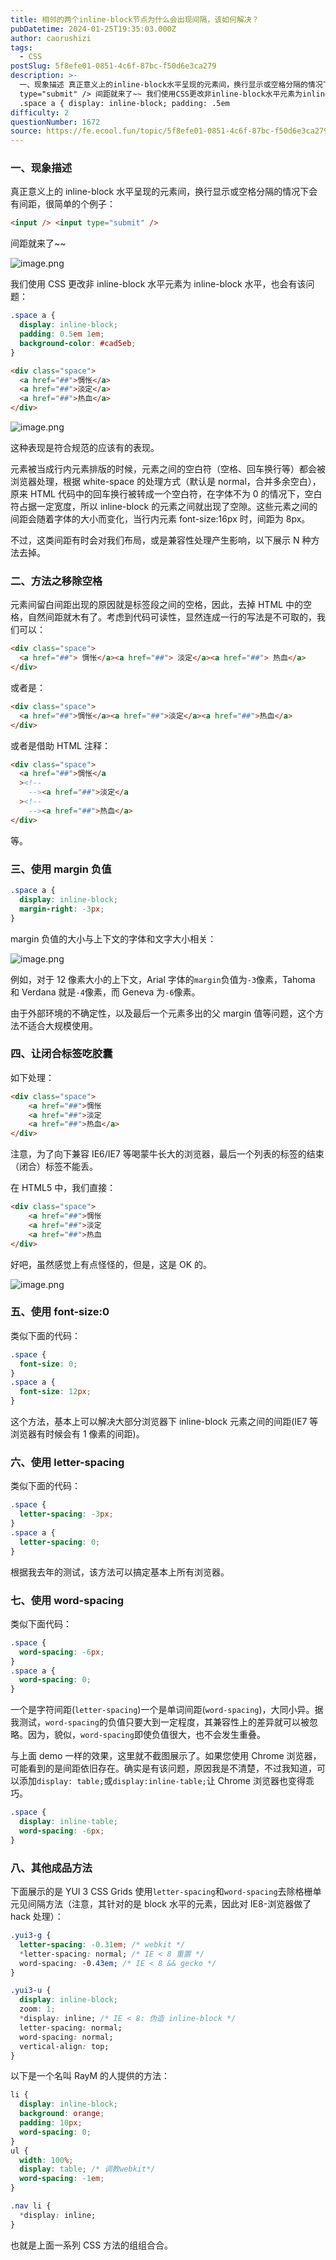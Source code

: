 ```yaml
---
title: 相邻的两个inline-block节点为什么会出现间隔，该如何解决？
pubDatetime: 2024-01-25T19:35:03.000Z
author: caorushizi
tags:
  - CSS
postSlug: 5f8efe01-0851-4c6f-87bc-f50d6e3ca279
description: >-
  一、现象描述 真正意义上的inline-block水平呈现的元素间，换行显示或空格分隔的情况下会有间距，很简单的个例子： <input /> <input
  type="submit" /> 间距就来了~~ 我们使用CSS更改非inline-block水平元素为inline-block水平，也会有该问题：
  .space a { display: inline-block; padding: .5em
difficulty: 2
questionNumber: 1672
source: https://fe.ecool.fun/topic/5f8efe01-0851-4c6f-87bc-f50d6e3ca279
---
```


### 一、现象描述

真正意义上的 inline-block 水平呈现的元素间，换行显示或空格分隔的情况下会有间距，很简单的个例子：

```html
<input /> <input type="submit" />
```

间距就来了~~

![image.png](https://static.ecool.fun//article/b1a50051-8bf5-4e14-9460-cbe4ff2ee78d.png)

我们使用 CSS 更改非 inline-block 水平元素为 inline-block 水平，也会有该问题：

```css
.space a {
  display: inline-block;
  padding: 0.5em 1em;
  background-color: #cad5eb;
}
```

```html
<div class="space">
  <a href="##">惆怅</a>
  <a href="##">淡定</a>
  <a href="##">热血</a>
</div>
```

![image.png](https://static.ecool.fun//article/5f3fa381-ccb2-43c3-b5ba-58c5ad161abe.png)

这种表现是符合规范的应该有的表现。

元素被当成行内元素排版的时候，元素之间的空白符（空格、回车换行等）都会被浏览器处理，根据 white-space 的处理方式（默认是 normal，合并多余空白），原来 HTML 代码中的回车换行被转成一个空白符，在字体不为 0 的情况下，空白符占据一定宽度，所以 inline-block 的元素之间就出现了空隙。这些元素之间的间距会随着字体的大小而变化，当行内元素 font-size:16px 时，间距为 8px。

不过，这类间距有时会对我们布局，或是兼容性处理产生影响，以下展示 N 种方法去掉。

### 二、方法之移除空格

元素间留白间距出现的原因就是标签段之间的空格，因此，去掉 HTML 中的空格，自然间距就木有了。考虑到代码可读性，显然连成一行的写法是不可取的，我们可以：

```html
<div class="space">
  <a href="##"> 惆怅</a><a href="##"> 淡定</a><a href="##"> 热血</a>
</div>
```

或者是：

```html
<div class="space">
  <a href="##">惆怅</a><a href="##">淡定</a><a href="##">热血</a>
</div>
```

或者是借助 HTML 注释：

```html
<div class="space">
  <a href="##">惆怅</a
  ><!--
    --><a href="##">淡定</a
  ><!--
    --><a href="##">热血</a>
</div>
```

等。

### 三、使用 margin 负值

```css
.space a {
  display: inline-block;
  margin-right: -3px;
}
```

margin 负值的大小与上下文的字体和文字大小相关：

![image.png](https://static.ecool.fun//article/4d07ee09-ad17-41a8-9dd6-01eab25e0e8a.png)

例如，对于 12 像素大小的上下文，Arial 字体的`margin`负值为`-3`像素，Tahoma 和 Verdana 就是`-4`像素，而 Geneva 为`-6`像素。

由于外部环境的不确定性，以及最后一个元素多出的父 margin 值等问题，这个方法不适合大规模使用。

### 四、让闭合标签吃胶囊

如下处理：

```html
<div class="space">
    <a href="##">惆怅
    <a href="##">淡定
    <a href="##">热血</a>
</div>
```

注意，为了向下兼容 IE6/IE7 等喝蒙牛长大的浏览器，最后一个列表的标签的结束（闭合）标签不能丢。

在 HTML5 中，我们直接：

```html
<div class="space">
    <a href="##">惆怅
    <a href="##">淡定
    <a href="##">热血
</div>
```

好吧，虽然感觉上有点怪怪的，但是，这是 OK 的。

![image.png](https://static.ecool.fun//article/71ea9156-22a7-43a1-9a29-b04cd6ed9280.png)

### 五、使用 font-size:0

类似下面的代码：

```css
.space {
  font-size: 0;
}
.space a {
  font-size: 12px;
}
```

这个方法，基本上可以解决大部分浏览器下 inline-block 元素之间的间距(IE7 等浏览器有时候会有 1 像素的间距)。

### 六、使用 letter-spacing

类似下面的代码：

```css
.space {
  letter-spacing: -3px;
}
.space a {
  letter-spacing: 0;
}
```

根据我去年的测试，该方法可以搞定基本上所有浏览器。

### 七、使用 word-spacing

类似下面代码：

```css
.space {
  word-spacing: -6px;
}
.space a {
  word-spacing: 0;
}
```

一个是字符间距(`letter-spacing`)一个是单词间距(`word-spacing`)，大同小异。据我测试，`word-spacing`的负值只要大到一定程度，其兼容性上的差异就可以被忽略。因为，貌似，`word-spacing`即使负值很大，也不会发生重叠。

与上面 demo 一样的效果，这里就不截图展示了。如果您使用 Chrome 浏览器，可能看到的是间距依旧存在。确实是有该问题，原因我是不清楚，不过我知道，可以添加`display: table;`或`display:inline-table;`让 Chrome 浏览器也变得乖巧。

```css
.space {
  display: inline-table;
  word-spacing: -6px;
}
```

### 八、其他成品方法

下面展示的是 YUI 3 CSS Grids 使用`letter-spacing`和`word-spacing`去除格栅单元见间隔方法（注意，其针对的是 block 水平的元素，因此对 IE8-浏览器做了 hack 处理）：

```css
.yui3-g {
  letter-spacing: -0.31em; /* webkit */
  *letter-spacing: normal; /* IE < 8 重置 */
  word-spacing: -0.43em; /* IE < 8 && gecko */
}

.yui3-u {
  display: inline-block;
  zoom: 1;
  *display: inline; /* IE < 8: 伪造 inline-block */
  letter-spacing: normal;
  word-spacing: normal;
  vertical-align: top;
}
```

以下是一个名叫 RayM 的人提供的方法：

```css
li {
  display: inline-block;
  background: orange;
  padding: 10px;
  word-spacing: 0;
}
ul {
  width: 100%;
  display: table; /* 调教webkit*/
  word-spacing: -1em;
}

.nav li {
  *display: inline;
}
```

也就是上面一系列 CSS 方法的组组合合。

